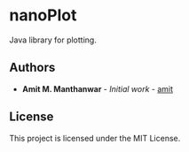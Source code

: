 # nanoPlot

Java library for plotting.

## Authors

* **Amit M. Manthanwar** - *Initial work* - [amit](https://github.com/manthanwar)

## License

This project is licensed under the MIT License.

